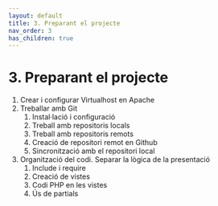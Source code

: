 ```yaml
---
layout: default
title: 3. Preparant el projecte
nav_order: 3
has_children: true 
---
```


# 3. Preparant el projecte

1. Crear i configurar Virtualhost en Apache
2. Treballar amb Git
    1. Instal·lació i configuració
    2. Treball amb repositoris locals
    3. Treball amb repositoris remots
    4. Creació de repositori remot en Github
    5. Sincronització amb el repositori local
3. Organització del codi. Separar la lògica de la presentació
   1. Include i require
   2. Creació de vistes
   3. Codi PHP en les vistes
   4. Ús de partials